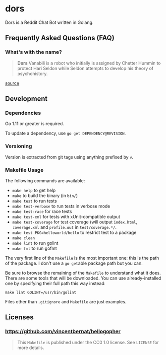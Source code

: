 # dors

Dors is a Reddit Chat Bot written in Golang.

## Frequently Asked Questions (FAQ)

### What's with the name?

> **Dors** Vanabili is a robot who initially is assigned by Chetter Hummin to
> protect Hari Seldon while Seldon attempts to develop his theory of
> psychohistory.

[source](https://asimov.fandom.com/wiki/Dors_Venabili)

## Development

### Dependencies

Go 1.11 or greater is required.

To update a dependency, use `go get DEPENDENCY@REVISION`.

### Versioning

Version is extracted from git tags using anything prefixed by `v`.

### Makefile Usage

The following commands are available:

 - `make help` to get help
 - `make` to build the binary (in `bin/`)
 - `make test` to run tests
 - `make test-verbose` to run tests in verbose mode
 - `make test-race` for race tests
 - `make test-xml` for tests with xUnit-compatible output
 - `make test-coverage` for test coverage (will output `index.html`,
   `coverage.xml` and `profile.out` in `test/coverage.*/`.
 - `make test PKG=helloworld/hello` to restrict test to a package
 - `make clean`
 - `make lint` to run golint
 - `make fmt` to run gofmt

The very first line of the `Makefile` is the most important one: this
is the path of the package. I don't use a `go get`able package path
but you can.

Be sure to browse the remaining of the `Makefile` to understand what
it does. There are some tools that will be downloaded. You can use
already-installed one by specifying their full path this way instead:

    make lint GOLINT=/usr/bin/golint

Files other than `.gitignore` and `Makefile` are just examples.

## Licenses

### https://github.com/vincentbernat/hellogopher

> This `Makefile` is published under the CC0 1.0 license. See `LICENSE`
> for more details.
